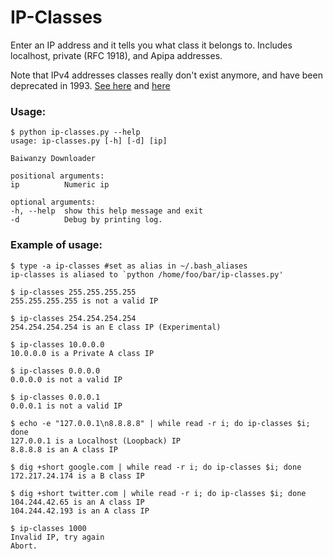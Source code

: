 # IP-Classes
Enter an IP address and it tells you what class it belongs to. Includes localhost, private (RFC 1918), and Apipa addresses.

Note that IPv4 addresses classes really don't exist anymore, and have been deprecated in 1993. [See here](https://networkengineering.stackexchange.com/questions/19840/does-cidr-really-do-away-with-ip-address-classes) and [here](https://networkengineering.stackexchange.com/questions/25320/which-ip-class-do-isps-use)

### Usage: 

    $ python ip-classes.py --help
    usage: ip-classes.py [-h] [-d] [ip]

    Baiwanzy Downloader

    positional arguments:
    ip          Numeric ip

    optional arguments:
    -h, --help  show this help message and exit
    -d          Debug by printing log.

### Example of usage:

    $ type -a ip-classes #set as alias in ~/.bash_aliases
    ip-classes is aliased to `python /home/foo/bar/ip-classes.py'

    $ ip-classes 255.255.255.255
    255.255.255.255 is not a valid IP

    $ ip-classes 254.254.254.254
    254.254.254.254 is an E class IP (Experimental)

    $ ip-classes 10.0.0.0
    10.0.0.0 is a Private A class IP

    $ ip-classes 0.0.0.0
    0.0.0.0 is not a valid IP

    $ ip-classes 0.0.0.1
    0.0.0.1 is not a valid IP

    $ echo -e "127.0.0.1\n8.8.8.8" | while read -r i; do ip-classes $i; done
    127.0.0.1 is a Localhost (Loopback) IP
    8.8.8.8 is an A class IP

    $ dig +short google.com | while read -r i; do ip-classes $i; done
    172.217.24.174 is a B class IP

    $ dig +short twitter.com | while read -r i; do ip-classes $i; done
    104.244.42.65 is an A class IP
    104.244.42.193 is an A class IP

    $ ip-classes 1000
    Invalid IP, try again
    Abort.
